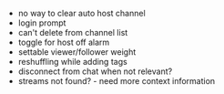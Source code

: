 - no way to clear auto host channel
- login prompt
- can't delete from channel list
- toggle for host off alarm
- settable viewer/follower weight
- reshuffling while adding tags
- disconnect from chat when not relevant?
- streams not found? - need more context information
